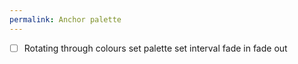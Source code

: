 ```yaml
---
permalink: Anchor palette
---
```

- [ ] Rotating through colours set palette set interval fade in fade out